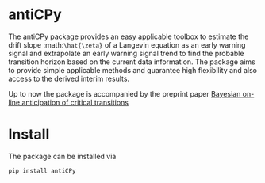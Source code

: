 antiCPy
=======

The antiCPy package provides an easy applicable toolbox to estimate the drift slope :math:`\hat{\zeta}` of a Langevin
equation as an early warning signal and extrapolate an early warning signal trend to find the probable transition
horizon based on the current data information. The package aims to provide simple applicable methods and guarantee high
flexibility and also access to the derived interim results.

Up to now the package is accompanied by the preprint
paper [Bayesian on-line anticipation of critical transitions](https://arxiv.org/abs/2108.05179)

Install
=======

The package can be installed via

```
pip install antiCPy
```